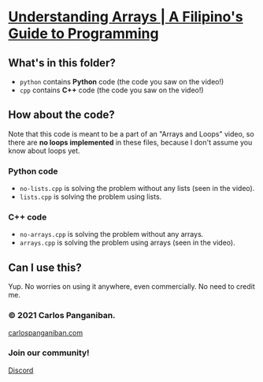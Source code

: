 # [Understanding Arrays | A Filipino's Guide to Programming](https://youtu.be/mx41USUjP3o)
## What's in this folder?
 - `python` contains **Python** code (the code you saw on the video!)
 - `cpp` contains **C++** code (the code you saw on the video!)
## How about the code?
Note that this code is meant to be a part of an "Arrays and Loops" video, so there are **no loops implemented** in these files, because I don't assume you know about loops yet.
### Python code
 - `no-lists.cpp` is solving the problem without any lists (seen in the video).
 - `lists.cpp` is solving the problem using lists.
### C++ code
 - `no-arrays.cpp` is solving the problem without any arrays.
 - `arrays.cpp` is solving the problem using arrays (seen in the video).
## Can I use this?
Yup. No worries on using it anywhere, even commercially. No need to credit me.

### © 2021 Carlos Panganiban.
[carlospanganiban.com](https://carlospanganiban.com/) 

### Join our community!
[Discord](https://discord.gg/3YD7ewjzf4)

